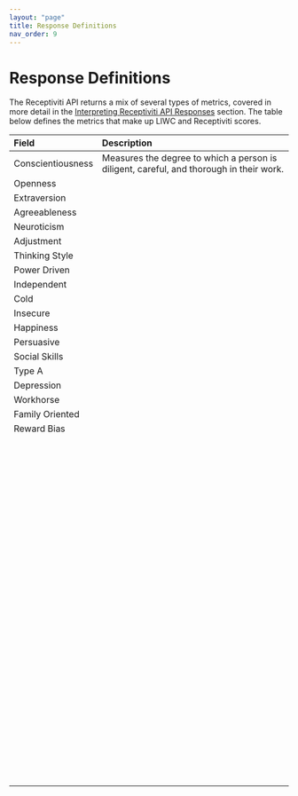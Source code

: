 ```yaml
---
layout: "page"
title: Response Definitions
nav_order: 9
---
```


# Response Definitions

The Receptiviti API returns a mix of several types of metrics, covered in more detail in the [Interpreting Receptiviti API Responses](interpreting_api_responses) section. The table below defines the metrics that make up LIWC and Receptiviti scores.

| Field       | Description        |
|:-------------|:------------------|
|Conscientiousness           |Measures the degree to which a person is diligent, careful, and thorough in their work.                         |
|Openness           |                        |
|Extraversion           |                        |
|Agreeableness           |                        |
|Neuroticism           |                        |
|Adjustment           |                        |
|Thinking Style           |                        |
|Power Driven           |                        |
|Independent           |                        |
|Cold           |                        |
|Insecure           |                        |
|Happiness           |                        |
|Persuasive           |                        |
|Social Skills           |                        |
|Type A           |                        |
|Depression           |                        |
|Workhorse           |                        |
|Family Oriented           |                        |
|Reward Bias           |                        |
|           |                        |
|           |                        |
|           |                        |
|           |                        |
|           |                        |
|           |                        |
|           |                        |
|           |                        |
|           |                        |
|           |                        |
|           |                        |
|           |                        |
|           |                        |
|           |                        |
|           |                        |
|           |                        |
|           |                        |
|           |                        |
|           |                        |
|           |                        |
|           |                        |
|           |                        |
|           |                        |
|           |                        |
|           |                        |
|           |                        |
|           |                        |
|           |                        |
|           |                        |
|           |                        |
|           |                        |
|           |                        |
|           |                        |
|           |                        |
|           |                        |
|           |                        |
|           |                        |
|           |                        |
|           |                        |
|           |                        |
|           |                        |
|           |                        |
|           |                        |
|           |                        |
|           |                        |
|           |                        |
|           |                        |
|           |                        |
|           |                        |
|           |                        |
|           |                        |
|           |                        |
|           |                        |
|           |                        |
|           |                        |
|           |                        |
|           |                        |
|           |                        |
|           |                        |
|           |                        |
|           |                        |
|           |                        |
|           |                        |
|           |                        |
|           |                        |
|           |                        |
|           |                        |
|           |                        |
|           |                        |
|           |                        |
|           |                        |
|           |                        |
|           |                        |
|           |                        |
|           |                        |
|           |                        |
|           |                        |
|           |                        |
|           |                        |
|           |                        |
|           |                        |
|           |                        |
|           |                        |
|           |                        |
|           |                        |
|           |                        |
|           |                        |
|           |                        |
|           |                        |
|           |                        |
|           |                        |
|           |                        |
|           |                        |
|           |                        |
|           |                        |
|           |                        |
|           |                        |
|           |                        |
|           |                        |
|           |                        |
|           |                        |
|           |                        |
|           |                        |
|           |                        |
|           |                        |
